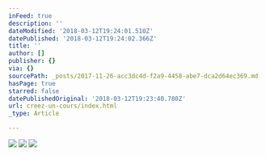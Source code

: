 ```yaml
---
inFeed: true
description: ''
dateModified: '2018-03-12T19:24:01.510Z'
datePublished: '2018-03-12T19:24:02.366Z'
title: ''
author: []
publisher: {}
via: {}
sourcePath: _posts/2017-11-26-acc3dc4d-f2a9-4458-abe7-dca2d64ec369.md
hasPage: true
starred: false
datePublishedOriginal: '2018-03-12T19:23:40.780Z'
url: creez-un-cours/index.html
_type: Article

---
```

![](https://the-grid-user-content.s3-us-west-2.amazonaws.com/ca591005-0270-4e66-a794-cfb9c79f23c7.jpg)
![](https://the-grid-user-content.s3-us-west-2.amazonaws.com/85617339-eec9-4f45-9162-55d3f34ca0e0.jpg)
![](https://the-grid-user-content.s3-us-west-2.amazonaws.com/edca1373-0045-4b6d-adc1-350075bbe57c.jpg)